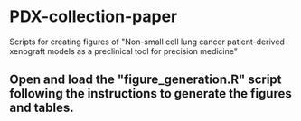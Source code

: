 # PDX-collection-paper
Scripts for creating figures of "Non-small cell lung cancer patient-derived xenograft models as a preclinical tool for precision medicine"

## Open and load the "figure_generation.R" script following the instructions to generate the figures and tables.
